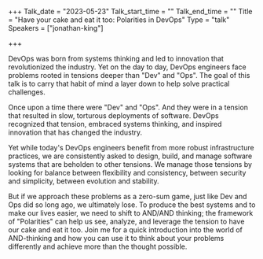 +++
Talk_date = "2023-05-23"
Talk_start_time = ""
Talk_end_time = ""
Title = "Have your cake and eat it too: Polarities in DevOps"
Type = "talk"
Speakers = ["jonathan-king"]

+++

DevOps was born from systems thinking and led to innovation that revolutionized the industry.  Yet on the day to day, DevOps engineers face problems rooted in tensions deeper than "Dev" and "Ops".  The goal of this talk is to carry that habit of mind a layer down to help solve practical challenges.

Once upon a time there were "Dev" and "Ops".   And they were in a tension that resulted in slow, torturous deployments of software.  DevOps recognized that tension, embraced systems thinking, and inspired innovation that has changed the industry. 

Yet while today's DevOps engineers benefit from more robust infrastructure practices, we are consistently asked to design, build, and manage software systems that are beholden to other tensions.   We manage those tensions by looking for balance between flexibility and consistency, between security and simplicity, between evolution and stability.  

But if we approach these problems as a zero-sum game, just like Dev and Ops did so long ago, we ultimately lose.  To produce the best systems and to make our lives easier, we need to shift to AND/AND thinking; the framework of "Polarities" can help us see, analyze, and leverage the tension to have our cake and eat it too.   Join me for a quick introduction into the world of AND-thinking and how you can use it to think about your problems differently and achieve more than the thought possible.

